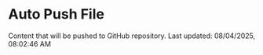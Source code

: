 # Auto Push File

Content that will be pushed to GitHub repository.
Last updated: 08/04/2025, 08:02:46 AM